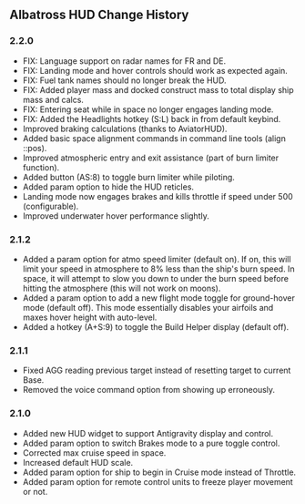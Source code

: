 <div id="top"></div>

<!-- ABOUT ALBATROSS HUD -->
## Albatross HUD Change History

### 2.2.0
* FIX: Language support on radar names for FR and DE.
* FIX: Landing mode and hover controls should work as expected again.
* FIX: Fuel tank names should no longer break the HUD.
* FIX: Added player mass and docked construct mass to total display ship mass and calcs.
* FIX: Entering seat while in space no longer engages landing mode.
* FIX: Added the Headlights hotkey (S:L) back in from default keybind.
* Improved braking calculations (thanks to AviatorHUD).
* Added basic space alignment commands in command line tools (align ::pos).
* Improved atmospheric entry and exit assistance (part of burn limiter function).
* Added button (AS:8) to toggle burn limiter while piloting.
* Added param option to hide the HUD reticles.
* Landing mode now engages brakes and kills throttle if speed under 500 (configurable).
* Improved underwater hover performance slightly.

### 2.1.2
* Added a param option for atmo speed limiter (default on). If on, this will limit your speed in atmosphere to 8% less than the ship's burn speed. In space, it will attempt to slow you down to under the burn speed before hitting the atmosphere (this will not work on moons).
* Added a param option to add a new flight mode toggle for ground-hover mode (default off). This mode essentially disables your airfoils and maxes hover height with auto-level.
* Added a hotkey (A+S:9) to toggle the Build Helper display (default off).

### 2.1.1
* Fixed AGG reading previous target instead of resetting target to current Base.
* Removed the voice command option from showing up erroneously.

### 2.1.0
* Added new HUD widget to support Antigravity display and control.
* Added param option to switch Brakes mode to a pure toggle control.
* Corrected max cruise speed in space.
* Increased default HUD scale.
* Added param option for ship to begin in Cruise mode instead of Throttle.
* Added param option for remote control units to freeze player movement or not.
